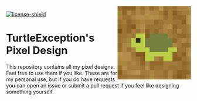 [license]: LICENSE
[license-shield]: https://img.shields.io/github/license/TurtleException/design

<!--suppress CheckImageSize, HtmlRequiredAltAttribute -->
<img align="right" src=".github/turtle-jump.gif" height="200" width="200">

[![license-shield][]][license]

# TurtleException's Pixel Design

This repository contains all my pixel designs. Feel free to use them if you like. These are for my personal use, but if
you do have requests you can open an issue or submit a pull request if you feel like designing something yourself.
